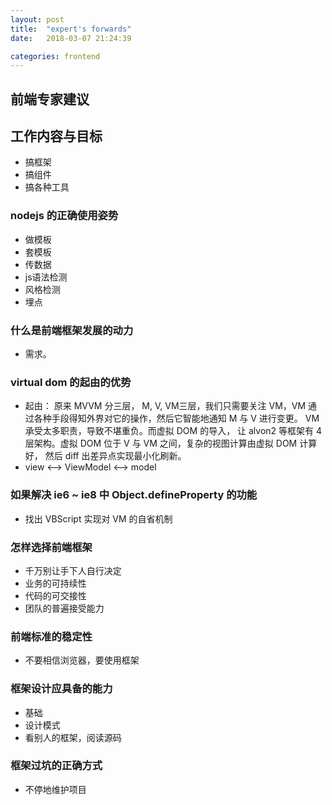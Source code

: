 ```yaml
---
layout: post
title:  "expert's forwards"
date:   2018-03-07 21:24:39

categories: frontend
---
```

## 前端专家建议

## 工作内容与目标
+ 搞框架
+ 搞组件
+ 搞各种工具

### nodejs 的正确使用姿势
+ 做模板
+ 套模板
+ 传数据
+ js语法检测
+ 风格检测
+ 埋点

### 什么是前端框架发展的动力
+ 需求。

### virtual dom 的起由的优势
+ 起由： 原来 MVVM 分三层， M, V, VM三层，我们只需要关注 VM，VM 通过各种手段得知外界对它的操作，然后它智能地通知 M 与 V 进行变更。 VM 承受太多职责，导致不堪重负。而虚拟 DOM 的导入，
让 alvon2 等框架有 4 层架构。虚拟 DOM 位于 V 与 VM 之间，复杂的视图计算由虚拟 DOM 计算好， 然后 diff 出差异点实现最小化刷新。
+ view <--> ViewModel <-->  model

### 如果解决 ie6 ~ ie8 中 Object.defineProperty 的功能
+ 找出 VBScript 实现对 VM 的自省机制

### 怎样选择前端框架
+ 千万别让手下人自行决定
+ 业务的可持续性
+ 代码的可交接性
+ 团队的普遍接受能力

### 前端标准的稳定性
+ 不要相信浏览器，要使用框架

### 框架设计应具备的能力
+ 基础
+ 设计模式
+ 看别人的框架，阅读源码

### 框架过坑的正确方式
+ 不停地维护项目
